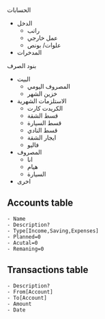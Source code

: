 الحسابات
- الدخل
  - راتب
  - عمل خارجي
  - علوات/ بونص
- المدخرات

بنود الصرف
- البيت
  - المصروف اليومي
  - خزين الشهر
- الاستلزمات الشهرية
  - الكريدت كارت
  - قسط الشقة
  - قسط السيارة
  - قسط النادي
  - ايجار الشقة
  - فاليو
- المصروف
  - انا
  - هيام
  - السيارة
- اخرى

## Accounts table
    - Name
    - Description?
    - Type[Income,Saving,Expenses]
    - Planned=0
    - Acutal=0
    - Remaning=0

## Transactions table
    - Description?
    - From[Account]
    - To[Account]
    - Amount
    - Date
